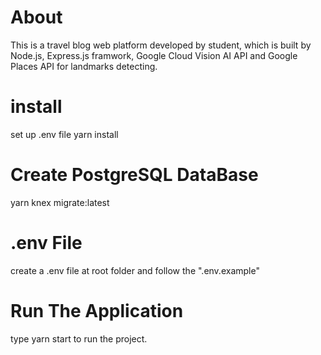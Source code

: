 # About
This is a travel blog web platform developed by student, 
which is built by Node.js, Express.js framwork, Google Cloud Vision AI API and Google Places API for landmarks detecting.

# install

set up .env file
yarn install

# Create PostgreSQL DataBase
yarn knex migrate:latest

# .env File
create a .env file at root folder and follow the ".env.example"

# Run The Application
type yarn start to run the project.
